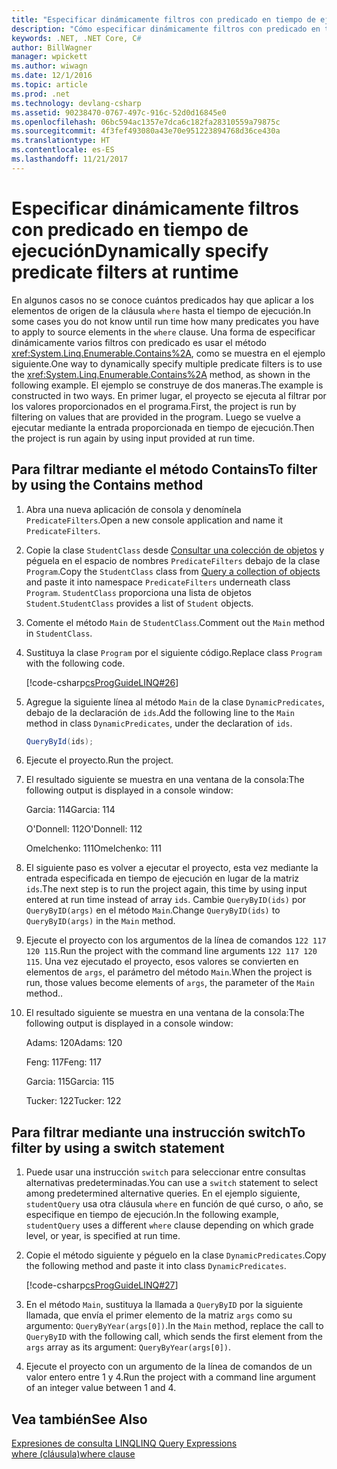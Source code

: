 ```yaml
---
title: "Especificar dinámicamente filtros con predicado en tiempo de ejecución"
description: "Cómo especificar dinámicamente filtros con predicado en tiempo de ejecución."
keywords: .NET, .NET Core, C#
author: BillWagner
manager: wpickett
ms.author: wiwagn
ms.date: 12/1/2016
ms.topic: article
ms.prod: .net
ms.technology: devlang-csharp
ms.assetid: 90238470-0767-497c-916c-52d0d16845e0
ms.openlocfilehash: 06bc594ac1357e7dca6c182fa28310559a79875c
ms.sourcegitcommit: 4f3fef493080a43e70e951223894768d36ce430a
ms.translationtype: HT
ms.contentlocale: es-ES
ms.lasthandoff: 11/21/2017
---
```

# <a name="dynamically-specify-predicate-filters-at-runtime"></a><span data-ttu-id="7c12d-104">Especificar dinámicamente filtros con predicado en tiempo de ejecución</span><span class="sxs-lookup"><span data-stu-id="7c12d-104">Dynamically specify predicate filters at runtime</span></span>

<span data-ttu-id="7c12d-105">En algunos casos no se conoce cuántos predicados hay que aplicar a los elementos de origen de la cláusula `where` hasta el tiempo de ejecución.</span><span class="sxs-lookup"><span data-stu-id="7c12d-105">In some cases you do not know until run time how many predicates you have to apply to source elements in the `where` clause.</span></span> <span data-ttu-id="7c12d-106">Una forma de especificar dinámicamente varios filtros con predicado es usar el método <xref:System.Linq.Enumerable.Contains%2A>, como se muestra en el ejemplo siguiente.</span><span class="sxs-lookup"><span data-stu-id="7c12d-106">One way to dynamically specify multiple predicate filters is to use the <xref:System.Linq.Enumerable.Contains%2A> method, as shown in the following example.</span></span> <span data-ttu-id="7c12d-107">El ejemplo se construye de dos maneras.</span><span class="sxs-lookup"><span data-stu-id="7c12d-107">The example is constructed in two ways.</span></span> <span data-ttu-id="7c12d-108">En primer lugar, el proyecto se ejecuta al filtrar por los valores proporcionados en el programa.</span><span class="sxs-lookup"><span data-stu-id="7c12d-108">First, the project is run by filtering on values that are provided in the program.</span></span> <span data-ttu-id="7c12d-109">Luego se vuelve a ejecutar mediante la entrada proporcionada en tiempo de ejecución.</span><span class="sxs-lookup"><span data-stu-id="7c12d-109">Then the project is run again by using input provided at run time.</span></span>  
  
## <a name="to-filter-by-using-the-contains-method"></a><span data-ttu-id="7c12d-110">Para filtrar mediante el método Contains</span><span class="sxs-lookup"><span data-stu-id="7c12d-110">To filter by using the Contains method</span></span>  
  
1.  <span data-ttu-id="7c12d-111">Abra una nueva aplicación de consola y denomínela `PredicateFilters`.</span><span class="sxs-lookup"><span data-stu-id="7c12d-111">Open a new console application and name it `PredicateFilters`.</span></span>  
  
2.  <span data-ttu-id="7c12d-112">Copie la clase `StudentClass` desde [Consultar una colección de objetos](query-a-collection-of-objects.md) y péguela en el espacio de nombres `PredicateFilters` debajo de la clase `Program`.</span><span class="sxs-lookup"><span data-stu-id="7c12d-112">Copy the `StudentClass` class from [Query a collection of objects](query-a-collection-of-objects.md) and paste it into namespace `PredicateFilters` underneath class `Program`.</span></span> <span data-ttu-id="7c12d-113">`StudentClass` proporciona una lista de objetos `Student`.</span><span class="sxs-lookup"><span data-stu-id="7c12d-113">`StudentClass` provides a list of `Student` objects.</span></span>  
  
3.  <span data-ttu-id="7c12d-114">Comente el método `Main` de `StudentClass`.</span><span class="sxs-lookup"><span data-stu-id="7c12d-114">Comment out the `Main` method in `StudentClass`.</span></span>  
  
4.  <span data-ttu-id="7c12d-115">Sustituya la clase `Program` por el siguiente código.</span><span class="sxs-lookup"><span data-stu-id="7c12d-115">Replace class `Program` with the following code.</span></span>  
  
     [!code-csharp[csProgGuideLINQ#26](../../../samples/snippets/csharp/concepts/linq/how-to-dynamically-specify-predicate-filters-at-runtime_1.cs)]  
  
5.  <span data-ttu-id="7c12d-116">Agregue la siguiente línea al método `Main` de la clase `DynamicPredicates`, debajo de la declaración de `ids`.</span><span class="sxs-lookup"><span data-stu-id="7c12d-116">Add the following line to the `Main` method in class `DynamicPredicates`, under the declaration of `ids`.</span></span>  
  
     ```csharp
     QueryById(ids);
     ```

6.  <span data-ttu-id="7c12d-117">Ejecute el proyecto.</span><span class="sxs-lookup"><span data-stu-id="7c12d-117">Run the project.</span></span>  
  
7.  <span data-ttu-id="7c12d-118">El resultado siguiente se muestra en una ventana de la consola:</span><span class="sxs-lookup"><span data-stu-id="7c12d-118">The following output is displayed in a console window:</span></span>  
  
     <span data-ttu-id="7c12d-119">Garcia: 114</span><span class="sxs-lookup"><span data-stu-id="7c12d-119">Garcia: 114</span></span>  
  
     <span data-ttu-id="7c12d-120">O'Donnell: 112</span><span class="sxs-lookup"><span data-stu-id="7c12d-120">O'Donnell: 112</span></span>  
  
     <span data-ttu-id="7c12d-121">Omelchenko: 111</span><span class="sxs-lookup"><span data-stu-id="7c12d-121">Omelchenko: 111</span></span>  
  
8.  <span data-ttu-id="7c12d-122">El siguiente paso es volver a ejecutar el proyecto, esta vez mediante la entrada especificada en tiempo de ejecución en lugar de la matriz `ids`.</span><span class="sxs-lookup"><span data-stu-id="7c12d-122">The next step is to run the project again, this time by using input entered at run time instead of array `ids`.</span></span> <span data-ttu-id="7c12d-123">Cambie `QueryByID(ids)` por `QueryByID(args)` en el método `Main`.</span><span class="sxs-lookup"><span data-stu-id="7c12d-123">Change `QueryByID(ids)` to `QueryByID(args)` in the `Main` method.</span></span>  
  
9. <span data-ttu-id="7c12d-124">Ejecute el proyecto con los argumentos de la línea de comandos `122 117 120 115`.</span><span class="sxs-lookup"><span data-stu-id="7c12d-124">Run the project with the command line arguments `122 117 120 115`.</span></span> <span data-ttu-id="7c12d-125">Una vez ejecutado el proyecto, esos valores se convierten en elementos de `args`, el parámetro del método `Main`.</span><span class="sxs-lookup"><span data-stu-id="7c12d-125">When the project is run, those values become elements of `args`, the parameter of the `Main` method..</span></span>  
  
10. <span data-ttu-id="7c12d-126">El resultado siguiente se muestra en una ventana de la consola:</span><span class="sxs-lookup"><span data-stu-id="7c12d-126">The following output is displayed in a console window:</span></span>  
  
     <span data-ttu-id="7c12d-127">Adams: 120</span><span class="sxs-lookup"><span data-stu-id="7c12d-127">Adams: 120</span></span>  
  
     <span data-ttu-id="7c12d-128">Feng: 117</span><span class="sxs-lookup"><span data-stu-id="7c12d-128">Feng: 117</span></span>  
  
     <span data-ttu-id="7c12d-129">Garcia: 115</span><span class="sxs-lookup"><span data-stu-id="7c12d-129">Garcia: 115</span></span>  
  
     <span data-ttu-id="7c12d-130">Tucker: 122</span><span class="sxs-lookup"><span data-stu-id="7c12d-130">Tucker: 122</span></span>  
  
## <a name="to-filter-by-using-a-switch-statement"></a><span data-ttu-id="7c12d-131">Para filtrar mediante una instrucción switch</span><span class="sxs-lookup"><span data-stu-id="7c12d-131">To filter by using a switch statement</span></span>  
  
1.  <span data-ttu-id="7c12d-132">Puede usar una instrucción `switch` para seleccionar entre consultas alternativas predeterminadas.</span><span class="sxs-lookup"><span data-stu-id="7c12d-132">You can use a `switch` statement to select among predetermined alternative queries.</span></span> <span data-ttu-id="7c12d-133">En el ejemplo siguiente, `studentQuery` usa otra cláusula `where` en función de qué curso, o año, se especifique en tiempo de ejecución.</span><span class="sxs-lookup"><span data-stu-id="7c12d-133">In the following example, `studentQuery` uses a different `where` clause depending on which grade level, or year, is specified at run time.</span></span>  
  
2.  <span data-ttu-id="7c12d-134">Copie el método siguiente y péguelo en la clase `DynamicPredicates`.</span><span class="sxs-lookup"><span data-stu-id="7c12d-134">Copy the following method and paste it into class `DynamicPredicates`.</span></span>  
  
     [!code-csharp[csProgGuideLINQ#27](../../../samples/snippets/csharp/concepts/linq//how-to-dynamically-specify-predicate-filters-at-runtime_2.cs)]  
  
3.  <span data-ttu-id="7c12d-135">En el método `Main`, sustituya la llamada a `QueryByID` por la siguiente llamada, que envía el primer elemento de la matriz `args` como su argumento: `QueryByYear(args[0])`.</span><span class="sxs-lookup"><span data-stu-id="7c12d-135">In the `Main` method, replace the call to `QueryByID` with the following call, which sends the first element from the `args` array as its argument: `QueryByYear(args[0])`.</span></span>  
  
4.  <span data-ttu-id="7c12d-136">Ejecute el proyecto con un argumento de la línea de comandos de un valor entero entre 1 y 4.</span><span class="sxs-lookup"><span data-stu-id="7c12d-136">Run the project with a command line argument of an integer value between 1 and 4.</span></span>  
  
 
## <a name="see-also"></a><span data-ttu-id="7c12d-137">Vea también</span><span class="sxs-lookup"><span data-stu-id="7c12d-137">See Also</span></span>  
 [<span data-ttu-id="7c12d-138">Expresiones de consulta LINQ</span><span class="sxs-lookup"><span data-stu-id="7c12d-138">LINQ Query Expressions</span></span>](index.md)  
 [<span data-ttu-id="7c12d-139">where (cláusula)</span><span class="sxs-lookup"><span data-stu-id="7c12d-139">where clause</span></span>](../language-reference/keywords/where-clause.md)
